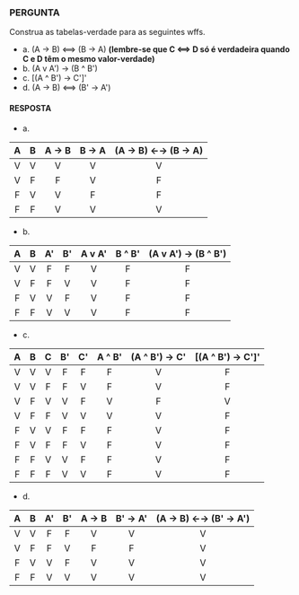 ### PERGUNTA

Construa as tabelas-verdade para as seguintes wffs.

- a. (A → B) <==> (B → A) **(lembre-se que C <==> D só é verdadeira quando C e D têm o mesmo valor-verdade)**
- b. (A v A') → (B ^ B')
- c. [(A ^ B') → C']'
- d. (A → B) <==> (B' → A')

#### RESPOSTA

- a.

| A | B | A → B | B → A | (A → B) ←→ (B → A) |
|:-:|:-:|:-----:|:-----:|:------------------:|
| V | V |   V   |   V   |          V         |
| V | F |   F   |   V   |          F         |
| F | V |   V   |   F   |          F         |
| F | F |   V   |   V   |          V         |

- b.

| A | B | A' | B' | A v A' | B ^ B' | (A v A') → (B ^ B') |
|:-:|:-:|:--:|:--:|:------:|:------:|:-------------------:|
| V | V |  F |  F |    V   |    F   |          F          |
| V | F |  F |  V |    V   |    F   |          F          |
| F | V |  V |  F |    V   |    F   |          F          |
| F | F |  V |  V |    V   |    F   |          F          |

- c.

| A | B | C | B' | C' | A ^ B' | (A ^ B') → C' | [(A ^ B') → C']' |
|:-:|:-:|:-:|:--:|:--:|:------:|:-------------:|:----------------:|
| V | V | V |  F |  F |    F   |       V       |         F        |
| V | V | F |  F |  V |    F   |       V       |         F        |
| V | F | V |  V |  F |    V   |       F       |         V        |
| V | F | F |  V |  V |    V   |       V       |         F        |
| F | V | V |  F |  F |    F   |       V       |         F        |
| F | V | F |  F |  V |    F   |       V       |         F        |
| F | F | V |  V |  F |    F   |       V       |         F        |
| F | F | F |  V |  V |    F   |       V       |         F        |

- d.

| A | B | A' | B' | A → B | B' → A' | (A → B) ←→ (B' → A') |
|:-:|:-:|:--:|:--:|:-----:|:-------:|:--------------------:|
| V | V |  F |  F |   V   |    V    |           V          |
| V | F |  F |  V |   F   |    F    |           V          |
| F | V |  V |  F |   V   |    V    |           V          |
| F | F |  V |  V |   V   |    V    |           V          |
